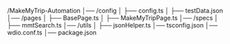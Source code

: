 /MakeMyTrip-Automation
│── /config
│   ├── config.ts
│   ├── testData.json
│── /pages
│   ├── BasePage.ts
│   ├── MakeMyTripPage.ts
│── /specs
│   ├── mmtSearch.ts
│── /utils
│   ├── jsonHelper.ts
│── tsconfig.json
│── wdio.conf.ts
│── package.json
